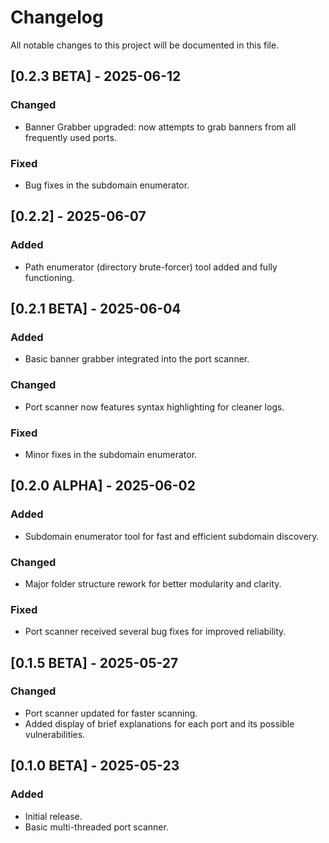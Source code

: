 # Changelog

All notable changes to this project will be documented in this file.

## [0.2.3 BETA] - 2025-06-12
### Changed
- Banner Grabber upgraded: now attempts to grab banners from all frequently used ports.

### Fixed
- Bug fixes in the subdomain enumerator.

## [0.2.2] - 2025-06-07
### Added
- Path enumerator (directory brute-forcer) tool added and fully functioning.

## [0.2.1 BETA] - 2025-06-04
### Added
- Basic banner grabber integrated into the port scanner.

### Changed
- Port scanner now features syntax highlighting for cleaner logs.

### Fixed
- Minor fixes in the subdomain enumerator.

## [0.2.0 ALPHA] - 2025-06-02
### Added
- Subdomain enumerator tool for fast and efficient subdomain discovery.

### Changed
- Major folder structure rework for better modularity and clarity.

### Fixed
- Port scanner received several bug fixes for improved reliability.

## [0.1.5 BETA] - 2025-05-27
### Changed
- Port scanner updated for faster scanning.
- Added display of brief explanations for each port and its possible vulnerabilities.

## [0.1.0 BETA] - 2025-05-23
### Added
- Initial release.
- Basic multi-threaded port scanner.
